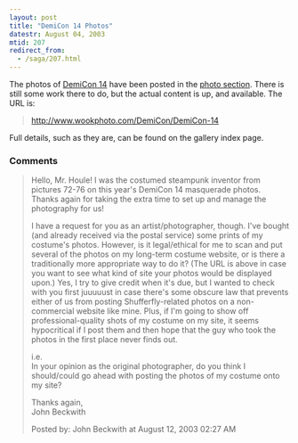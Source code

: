 ```yaml
---
layout: post
title: "DemiCon 14 Photos"
datestr: August 04, 2003
mtid: 207
redirect_from:
  - /saga/207.html
---
```


The photos of <a href="http://www.demicon.org/">DemiCon 14</a> have been posted in the <a href="http://www.munged.org/photo">photo section</a>.  There is still some work there to do, but the actual content is up, and available.  The URL is:
<blockquote>
<a href="http://www.wookphoto.com/DemiCon/DemiCon-14">http://www.wookphoto.com/DemiCon/DemiCon-14 </a>
</blockquote>

Full details, such as they are, can be found on the gallery index page.

### Comments

<blockquote>
Hello, Mr. Houle! I was the costumed steampunk inventor from pictures 72-76 on this year's DemiCon 14 masquerade photos. Thanks again for taking the extra time to set up and manage the photography for us!

I have a request for you as an artist/photographer, though. I've bought (and already received via the postal service) some prints of my costume's photos. However, is it legal/ethical for me to scan and put several of the photos on my long-term costume website, or is there a traditionally more appropriate way to do it? (The URL is above in case you want to see what kind of site your photos would be displayed upon.) Yes, I try to give credit when it's due, but I wanted to check with you first juuuuust in case there's some obscure law that prevents either of us from posting Shufferfly-related photos on a non-commercial website like mine. Plus, if I'm going to show off professional-quality shots of my costume on my site, it seems hypocritical if I post them and then hope that the guy who took the photos in the first place never finds out.

i.e. <br />
In your opinion as the original photographer, do you think I should/could go ahead with posting the photos of my costume onto my site?

Thanks again,<br />
John Beckwith
<div class="post-meta">Posted by: John Beckwith at August 12, 2003 02:27 AM</div> </blockquote>

